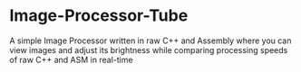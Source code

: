 # Image-Processor-Tube
A simple Image Processor written in raw C++ and Assembly where you can view images and adjust its brightness while comparing processing speeds of raw C++ and ASM in real-time
